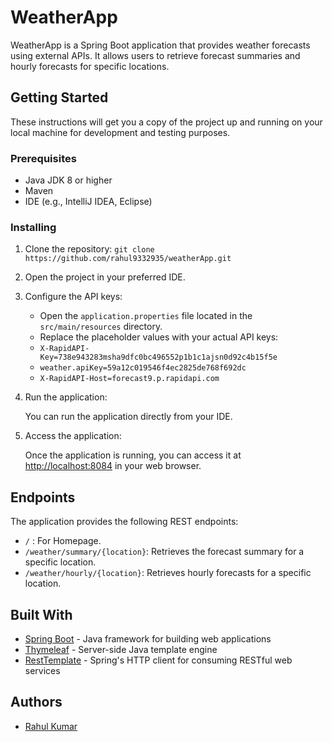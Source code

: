 # WeatherApp

WeatherApp is a Spring Boot application that provides weather forecasts using external APIs. It allows users to retrieve forecast summaries and hourly forecasts for specific locations.

## Getting Started

These instructions will get you a copy of the project up and running on your local machine for development and testing purposes.

### Prerequisites

- Java JDK 8 or higher
- Maven
- IDE (e.g., IntelliJ IDEA, Eclipse)

### Installing

1. Clone the repository:
```git clone https://github.com/rahul9332935/weatherApp.git```

2. Open the project in your preferred IDE.

3. Configure the API keys:

   - Open the `application.properties` file located in the `src/main/resources` directory.
   - Replace the placeholder values with your actual API keys:
   - ```X-RapidAPI-Key=738e943283msha9dfc0bc496552p1b1c1ajsn0d92c4b15f5e ```
   - ``` weather.apiKey=59a12c019546f4ec2825de768f692dc ```
   - ```X-RapidAPI-Host=forecast9.p.rapidapi.com ```


4. Run the application:

   You can run the application directly from your IDE.


5. Access the application:

   Once the application is running, you can access it at [http://localhost:8084](http://localhost:8084) in your web browser.

## Endpoints

The application provides the following REST endpoints:

- `/` : For Homepage.
- `/weather/summary/{location}`: Retrieves the forecast summary for a specific location.
- `/weather/hourly/{location}`: Retrieves hourly forecasts for a specific location.


## Built With

- [Spring Boot](https://spring.io/projects/spring-boot) - Java framework for building web applications
- [Thymeleaf](https://www.thymeleaf.org/) - Server-side Java template engine
- [RestTemplate](https://docs.spring.io/spring-framework/docs/current/javadoc-api/org/springframework/web/client/RestTemplate.html) - Spring's HTTP client for consuming RESTful web services

## Authors

- [Rahul Kumar](https://github.com/rahul9332935)



   

